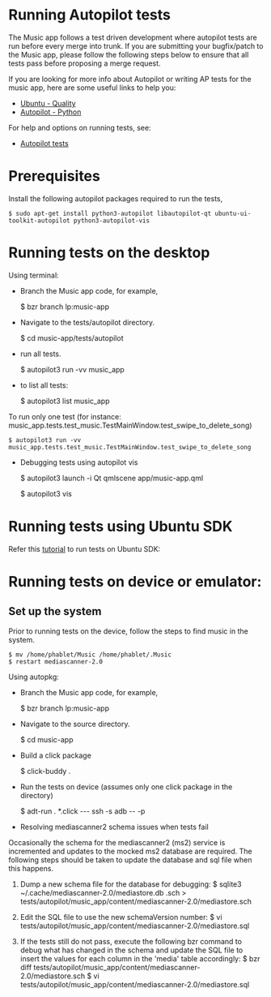 Running Autopilot tests
=======================

The Music app follows a test driven development where autopilot tests are run before every merge into trunk. If you are submitting your bugfix/patch to the Music app, please follow the following steps below to ensure that all tests pass before proposing a merge request.

If you are looking for more info about Autopilot or writing AP tests for the music app, here are some useful links to help you:

- [Ubuntu - Quality](http://developer.ubuntu.com/start/quality)
- [Autopilot - Python](https://developer.ubuntu.com/api/autopilot/python/1.5.0/)

For help and options on running tests, see:

- [Autopilot tests](https://developer.ubuntu.com/en/start/platform/guides/running-autopilot-tests/)

Prerequisites
=============

Install the following autopilot packages required to run the tests,

    $ sudo apt-get install python3-autopilot libautopilot-qt ubuntu-ui-toolkit-autopilot python3-autopilot-vis

Running tests on the desktop
============================

Using terminal:

*  Branch the Music app code, for example,

    $ bzr branch lp:music-app
    
*  Navigate to the tests/autopilot directory.

    $ cd music-app/tests/autopilot

*  run all tests.

    $ autopilot3 run -vv music_app

* to list all tests:

    $ autopilot3 list music_app

 To run only one test (for instance:  music_app.tests.test_music.TestMainWindow.test_swipe_to_delete_song)

    $ autopilot3 run -vv music_app.tests.test_music.TestMainWindow.test_swipe_to_delete_song

* Debugging tests using autopilot vis

    $ autopilot3 launch -i Qt qmlscene app/music-app.qml

    $ autopilot3 vis

Running tests using Ubuntu SDK
==============================

Refer this [tutorial](https://developer.ubuntu.com/en/start/platform/guides/running-autopilot-tests/) to run tests on Ubuntu SDK: 

Running tests on device or emulator:
====================================

## Set up the system

Prior to running tests on the device, follow the steps to find music in the system.

    $ mv /home/phablet/Music /home/phablet/.Music
    $ restart mediascanner-2.0

Using autopkg:

*  Branch the Music app code, for example,

    $ bzr branch lp:music-app

*  Navigate to the source directory.

    $ cd music-app

*  Build a click package
    
    $ click-buddy .

*  Run the tests on device (assumes only one click package in the directory)

    $ adt-run . *.click --- ssh -s adb -- -p <PASSWORD>

*  Resolving mediascanner2 schema issues when tests fail

Occasionally the schema for the mediascanner2 (ms2) service is incremented and updates to the mocked ms2 database are required. The following steps should be taken to update the database and sql file when this happens.

1. Dump a new schema file for the database for debugging:
   $ sqlite3 ~/.cache/mediascanner-2.0/mediastore.db .sch > tests/autopilot/music_app/content/mediascanner-2.0/mediastore.sch

2. Edit the SQL file to use the new schemaVersion number:
   $ vi tests/autopilot/music_app/content/mediascanner-2.0/mediastore.sql

3. If the tests still do not pass, execute the following bzr command to debug what has changed in the schema and update the SQL file to insert the values for each column in the 'media' table accordingly:
   $ bzr diff tests/autopilot/music_app/content/mediascanner-2.0/mediastore.sch
   $ vi tests/autopilot/music_app/content/mediascanner-2.0/mediastore.sql

